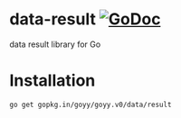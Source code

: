# data-result [![GoDoc](http://godoc.org/gopkg.in/goyy/goyy.v0?status.png)](http://godoc.org/gopkg.in/goyy/goyy.v0/data/result)
data result library for Go

# Installation
`go get gopkg.in/goyy/goyy.v0/data/result`
